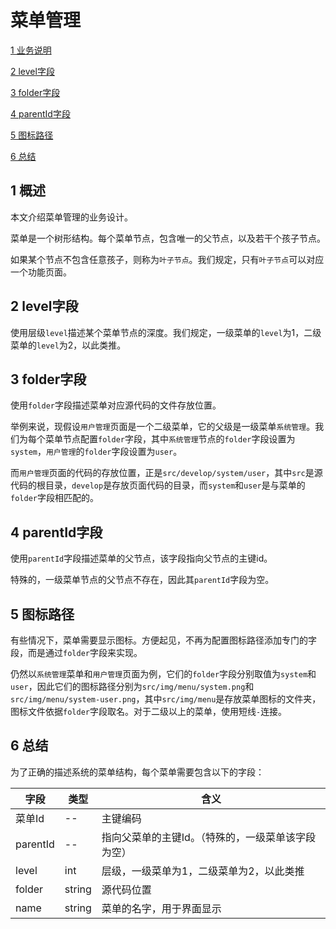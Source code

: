 # 菜单管理
[1  业务说明](#user-content-1--业务说明)

[2  level字段](#user-content-2--level字段)

[3  folder字段](#user-content-3--folder字段)

[4  parentId字段](#user-content-4--parentId字段)

[5  图标路径](#user-content-5--图标路径)

[6  总结](#user-content-6--总结)

##  1  概述

本文介绍菜单管理的业务设计。

菜单是一个树形结构。每个菜单节点，包含唯一的父节点，以及若干个孩子节点。

如果某个节点不包含任意孩子，则称为`叶子节点`。我们规定，只有`叶子节点`可以对应一个功能页面。



##  2  level字段

使用层级`level`描述某个菜单节点的深度。我们规定，一级菜单的`level`为1，二级菜单的`level`为2，以此类推。



##  3  folder字段

使用`folder`字段描述菜单对应源代码的文件存放位置。

举例来说，现假设`用户管理`页面是一个二级菜单，它的父级是一级菜单`系统管理`。我们为每个菜单节点配置`folder`字段，其中`系统管理`节点的`folder`字段设置为`system`，`用户管理`的`folder`字段设置为`user`。

而`用户管理`页面的代码的存放位置，正是`src/develop/system/user`，其中`src`是源代码的根目录，`develop`是存放页面代码的目录，而`system`和`user`是与菜单的`folder`字段相匹配的。



##  4  parentId字段

使用`parentId`字段描述菜单的父节点，该字段指向父节点的主键id。

特殊的，一级菜单节点的父节点不存在，因此其`parentId`字段为空。



##  5  图标路径

有些情况下，菜单需要显示图标。方便起见，不再为配置图标路径添加专门的字段，而是通过`folder`字段来实现。

仍然以`系统管理`菜单和`用户管理`页面为例，它们的`folder`字段分别取值为`system`和`user`，因此它们的图标路径分别为`src/img/menu/system.png`和`src/img/menu/system-user.png`，其中`src/img/menu`是存放菜单图标的文件夹，图标文件依据`folder`字段取名。对于二级以上的菜单，使用短线`-`连接。



##  6  总结

为了正确的描述系统的菜单结构，每个菜单需要包含以下的字段：

| 字段       | 类型     | 含义                         |
| -------- | ------ | -------------------------- |
| 菜单Id     | --     | 主键编码                       |
| parentId | --     | 指向父菜单的主键Id。（特殊的，一级菜单该字段为空） |
| level    | int    | 层级，一级菜单为1，二级菜单为2，以此类推      |
| folder   | string | 源代码位置                      |
| name     | string | 菜单的名字，用于界面显示               |

